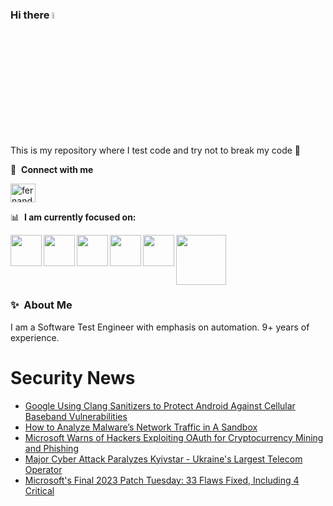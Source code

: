 ### Hi there <a href="https://www.gautamkrishnar.com/"><img src="https://media.giphy.com/media/hvRJCLFzcasrR4ia7z/giphy.gif" width="5%"></a>
This is my repository where I test code and try not to break my code :rofl:

🔗 &nbsp;**Connect with me**
<p align="left">
<a href="https://linkedin.com/in/fernandorlcruz" target="blank"><img align="center" src="https://raw.githubusercontent.com/rahuldkjain/github-profile-readme-generator/master/src/images/icons/Social/linked-in-alt.svg" alt="fernando cruz" height="30" width="40" /></a>
  
📊 &nbsp;**I am currently focused on:**

<img align="left" width='50' height='50' src="https://cdn.jsdelivr.net/gh/devicons/devicon/icons/python/python-original-wordmark.svg" />
<img align="left" width='50' height='50' src="https://cdn.jsdelivr.net/gh/devicons/devicon/icons/csharp/csharp-original.svg" />
<img align="left" width='50' height='50' src="https://cdn.jsdelivr.net/gh/devicons/devicon/icons/jenkins/jenkins-original.svg" />
<img align="left" width='50' height='50' src="https://specflow.org/wp-content/uploads/2021/05/SpecFlow-Icon.png" />
<img align="left" width='50' height='50' src="https://www.svgrepo.com/show/306098/githubactions.svg" />
<img width='80' height='80' src="https://cdn2.vectorstock.com/i/1000x1000/64/81/security-testing-concept-icon-safety-audit-key-vector-29166481.jpg" />
          
          
  
### ✨&nbsp; About Me

I am a Software Test Engineer with emphasis on automation. 9+ years of experience.

# Security News
<!-- BLOG-POST-LIST:START -->
- [Google Using Clang Sanitizers to Protect Android Against Cellular Baseband Vulnerabilities](https://thehackernews.com/2023/12/google-using-clang-sanitizers-to.html)
- [How to Analyze Malware’s Network Traffic in A Sandbox](https://thehackernews.com/2023/12/how-to-analyze-malwares-network-traffic.html)
- [Microsoft Warns of Hackers Exploiting OAuth for Cryptocurrency Mining and Phishing](https://thehackernews.com/2023/12/microsoft-warns-of-hackers-exploiting.html)
- [Major Cyber Attack Paralyzes Kyivstar - Ukraine&#39;s Largest Telecom Operator](https://thehackernews.com/2023/12/major-cyber-attack-paralyzes-kyivstar.html)
- [Microsoft&#39;s Final 2023 Patch Tuesday: 33 Flaws Fixed, Including 4 Critical](https://thehackernews.com/2023/12/microsofts-final-2023-patch-tuesday-33.html)
<!-- BLOG-POST-LIST:END -->
